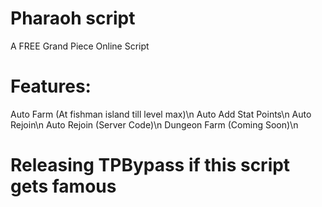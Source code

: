 # Pharaoh script
A FREE Grand Piece Online Script

# Features:
Auto Farm (At fishman island till level max)\n
Auto Add Stat Points\n
Auto Rejoin\n
Auto Rejoin (Server Code)\n
Dungeon Farm (Coming Soon)\n

# Releasing TPBypass if this script gets famous
